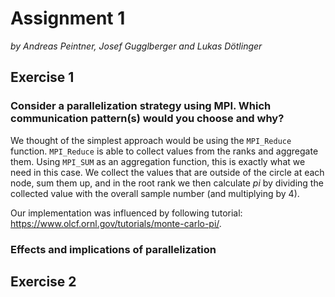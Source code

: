 # Assignment 1

*by Andreas Peintner, Josef Gugglberger and Lukas Dötlinger*

## Exercise 1

### Consider a parallelization strategy using MPI. Which communication pattern(s) would you choose and why?

We thought of the simplest approach would be using the `MPI_Reduce` function. `MPI_Reduce` is able to collect values from the ranks and aggregate them. Using `MPI_SUM` as an aggregation function, this is exactly what we need in this case. We collect the values that are outside of the circle at each node, sum them up, and in the root rank we then calculate *pi* by dividing the collected value with the overall sample number (and multiplying by 4).

Our implementation was influenced by following tutorial: https://www.olcf.ornl.gov/tutorials/monte-carlo-pi/.

### Effects and implications of parallelization

## Exercise 2